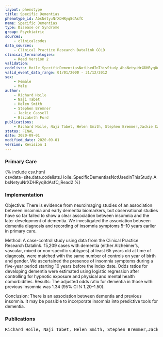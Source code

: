 ```yaml
---
layout: phenotype
title: Specific Dementias
phenotype_id: AbsNetyuNrXDHRyq8dAsfC
name: Specific Dementias
type: Disease or Syndrome
group: Psychiatric
sources: 
    - clinicalcodes
data_sources:
    - Clinical Practice Research Datalink GOLD
clinical_terminologies:
    - Read Version 2
validation:
codelists: Hoile_SpecificDementiasNotUsedInThisStudy_AbsNetyuNrXDHRyq8dAsfC_Read2.csv
valid_event_data_range: 01/01/2000 - 31/12/2012
sex:
    - Female
    - Male
author:
    - Richard Hoile
    - Naji Tabet
    - Helen Smith
    - Stephen Bremner
    - Jackie Cassell
    - Elizabeth Ford   
publications:
    - Richard Hoile, Naji Tabet, Helen Smith, Stephen Bremmer,Jackie Cassell, Elizabeth Ford, Are symptoms of insomnia in primary care associated with subsequent onset of dementia A matched retrospective case-control study. Aging and Mental Health, 24(9):1466-1471, 2020.
status: FINAL
date: 2020-09-01
modified_date: 2020-09-01
version: Revision 1
---
```


### Primary Care

{% include csv.html csvdata=site.data.codelists.Hoile_SpecificDementiasNotUsedInThisStudy_AbsNetyuNrXDHRyq8dAsfC_Read2 %}

### Implementation

Objective: 
There is evidence from neuroimaging studies of an association between insomnia and early dementia biomarkers, but observational studies have so far failed to show a clear association between insomnia and the later development of dementia. We investigated the association between dementia diagnosis and recording of insomnia symptoms 5–10 years earlier in primary care.

Method: 
A case-control study using data from the Clinical Practice Research Datalink. 15,209 cases with dementia (either Alzheimer’s, vascular, mixed or non-specific subtypes) at least 65 years old at time of diagnosis, were matched with the same number of controls on year of birth and gender. We ascertained the presence of insomnia symptoms during a five-year period starting 10 years before the index date. Odds ratios for developing dementia were estimated using logistic regression after controlling for hypnotic exposure and physical and mental health comorbidities. Results: The adjusted odds ratio for dementia in those with previous insomnia was 1.34 (95% CI ¼ 1.20–1.50).

Conclusion: 
There is an association between dementia and previous insomnia. It may be possible to incorporate insomnia into predictive tools for dementia.

### Publications

<pre>
Richard Hoile, Naji Tabet, Helen Smith, Stephen Bremmer,Jackie Cassell, Elizabeth Ford, Are symptoms of insomnia in primary care associated with subsequent onset of dementia A matched retrospective case-control study. Aging and Mental Health, 24(9):1466-1471, 2020.
</pre>
